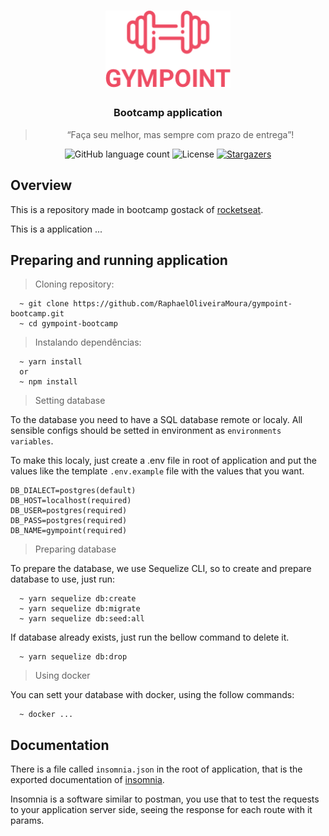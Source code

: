 <h1 align="center">
  <img alt="Gympoint" title="Gympoint" src="./gympoint-logo.png" width="200px" />
</h1>

<h3 align="center">
  Bootcamp application
</h3>

<blockquote align="center">“Faça seu melhor, mas sempre com prazo de entrega”!</blockquote>

<p align="center">
  <img alt="GitHub language count" src="https://img.shields.io/github/languages/count/RaphaelOliveiraMoura/gympoint-bootcamp?color=%2304D361">

  <img alt="License" src="https://img.shields.io/badge/license-MIT-%2304D361">

  <a href="https://github.com/RaphaelOliveiraMoura/gympoint-bootcamp/stargazers">
    <img alt="Stargazers" src="https://img.shields.io/github/stars/RaphaelOliveiraMoura/gympoint-bootcamp?style=social">
  </a>
</p>

## Overview

This is a repository made in bootcamp gostack of [rocketseat](http://rocketseat.com.br).

This is a application ...

## Preparing and running application

> Cloning repository:

```shell
  ~ git clone https://github.com/RaphaelOliveiraMoura/gympoint-bootcamp.git
  ~ cd gympoint-bootcamp
```

> Instalando dependências:

```shell
  ~ yarn install
  or
  ~ npm install
```

> Setting database

To the database you need to have a SQL database remote or localy. All sensible configs should be setted in environment as `environments variables`.

To make this localy, just create a .env file in root of application and put the values like the template `.env.example` file with the values that you want.

```shell
DB_DIALECT=postgres(default)
DB_HOST=localhost(required)
DB_USER=postgres(required)
DB_PASS=postgres(required)
DB_NAME=gympoint(required)
```

> Preparing database

To prepare the database, we use Sequelize CLI, so to create and prepare database to use, just run:

```shell
  ~ yarn sequelize db:create
  ~ yarn sequelize db:migrate
  ~ yarn sequelize db:seed:all
```

If database already exists, just run the bellow command to delete it.

```shell
  ~ yarn sequelize db:drop
```

> Using docker

You can sett your database with docker, using the follow commands:

```shell
  ~ docker ...
```

## Documentation

There is a file called `insomnia.json` in the root of application, that is the exported documentation of [insomnia](https://insomnia.rest/).

Insomnia is a software similar to postman, you use that to test the requests to your application server side, seeing the response for each route with it params.

